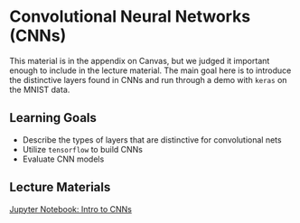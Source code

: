 # Convolutional Neural Networks (CNNs)

This material is in the appendix on Canvas, but we judged it important enough to include in the lecture material. The main goal here is to introduce the distinctive layers found in CNNs and run through a demo with `keras` on the MNIST data.

## Learning Goals

- Describe the types of layers that are distinctive for convolutional nets
- Utilize `tensorflow` to build CNNs
- Evaluate CNN models

## Lecture Materials

[Jupyter Notebook: Intro to CNNs](intro_to_cnns.ipynb)
